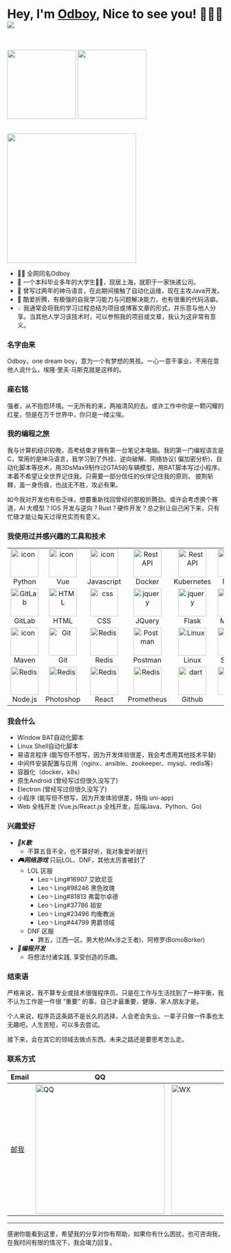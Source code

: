 # Hey, I'm <a href="https://blog.odboy.cn" target="_blank">Odboy</a>, Nice to see you! 👋👋👋 <img src="https://hits.seeyoufarm.com/api/count/incr/badge.svg?url=https://github.com/odboy-tianjun/">

<br>
<p>
    <img height="160" src="https://github-readme-stats.vercel.app/api?username=odboy-tianjun&show_icons=true&theme=dracula" />
    <img height="160" src="https://github-readme-stats.vercel.app/api/top-langs/?username=odboy-tianjun&show_icons=true&theme=dracula&layout=compact" />
</p>
<br>

<img height="300" src="https://github-readme-activity-graph.vercel.app/graph?username=odboy-tianjun&bg_color=ffffff&color=000000&line=04e61b&point=606266&area=true&hide_border=true" />
<br>

- 👨‍💻 全网同名Odboy
- 🧑 一个本科毕业多年的大学生🐂🐴，现居上海，就职于一家快递公司。
- 🐛 曾写过两年的神马语言，在此期间接触了自动化运维，现在主攻Java开发。
- 🤯 酷爱折腾，有极强的⾃我学习能⼒与问题解决能⼒，也有很重的代码洁癖。
- 💡 我通常会将我的学习过程总结为项目或博客文章的形式，并乐意与他人分享。当其他人学习该技术时，可以参照我的项目或文章，我认为这非常有意义。

### 名字由来

Odboy，one dream boy，意为一个有梦想的男孩。一心一意干事业，不用在意他人说什么，埃隆·里夫·马斯克就是这样的。

### 座右铭

强者，从不抱怨环境。一无所有的来，两袖清风的去。或许工作中你是一颗闪耀的红星，但是在万千世界中，你只是一缕尘埃。

### 我的编程之旅

我与计算机结识较晚，高考结束才拥有第一台笔记本电脑。我的第一门编程语言是C，常用的是神马语言，我学习到了外挂、逆向破解、网络协议(
偏加密分析)、自动化脚本等技术，用3DsMax9制作过GTA5的车辆模型，用BAT脚本写过小程序。本着不希望让全世界记住我，只需要一部分信任的伙伴记住我的原则，
披荆斩棘，虽一身伤痕，也战无不胜，攻必有果。

如今我对开发也有些乏味，想要重新找回曾经的那股折腾劲。或许会考虑换个赛道，AI 大模型？IOS
开发与逆向？Rust？硬件开发？总之别让自己闲下来，只有忙碌才能让每天过得充实而有意义。

### 我使用过并感兴趣的工具和技术
<table>
  <tr>
    <td align="center" width="96">
      <a href="#macropower-tech">
        <img src="https://skillicons.dev/icons?i=py&theme=light" alt="icon"
        width="65" height="65" />
      </a>
      <br>
      Python
    </td>
    <td align="center" width="96">
      <a href="#macropower-tech">
        <img src="https://skillicons.dev/icons?i=vue&theme=light" alt="icon"
        width="65" height="65" />
      </a>
      <br>
      Vue
    </td>
    <td align="center" width="96">
      <img src="https://skillicons.dev/icons?i=js" alt="icon"
      width="65" height="65" />
      <br>
      Javascript
    </td>
    <td align="center" width="96">
      <img src="https://skillicons.dev/icons?i=docker" width="65"
      height="65" alt="Rest API" />
      <br>
      Docker
    </td>
    <td align="center" width="96">
      <img src="https://skillicons.dev/icons?i=kubernetes" width="65"
      height="65" alt="Rest API" />
      <br>
      Kubernetes
    </td>
    <td align="center" width="96">
      <img src="https://skillicons.dev/icons?i=nginx" alt="icon"
      width="65" height="65" />
      <br>
      Nginx
    </td>
    <td align="center" width="96">
      <img src="https://skillicons.dev/icons?i=ansible" alt="icon"
      width="65" height="65" />
      <br>
      Ansible
    </td>
  </tr>
  <tr>
    <td align="center" width="96">
      <img src="https://skillicons.dev/icons?i=gitlab&theme=light" width="65" height="65"
      alt="GitLab" />
      <br>
      GitLab
    </td>
    <td align="center" width="96">
      <img src="https://skillicons.dev/icons?i=html" width="65" height="65"
      alt="HTML" />
      <br>
      HTML
    </td>
    <td align="center" width="96">
      <img src="https://skillicons.dev/icons?i=css" width="65" height="65" alt="css"
      />
      <br>
      CSS
    </td>
    <td align="center" width="96">
      <img src="https://skillicons.dev/icons?i=jquery" width="65" height="65"
      alt="jquery" />
      <br>
      JQuery
    </td>
    <td align="center" width="96">
      <img src="https://skillicons.dev/icons?i=flask&theme=light" width="65" height="65"
      alt="jquery" />
      <br>
      Flask
    </td>
    <td align="center" width="96">
      <img src="https://skillicons.dev/icons?i=mysql" width="65" height="65"
      alt="jquery" />
      <br>
      MySQL
    </td>
    <td align="center" width="96">
      <img src="https://skillicons.dev/icons?i=java&theme=light" width="65" height="65"
      alt="jquery" />
      <br>
      Java
    </td>
  </tr>
  <tr>
    <td align="center" width="96">
      <img src="https://skillicons.dev/icons?i=maven&theme=light" alt="icon"
      width="65" height="65" />
      <br>
      Maven
    </td>
    <td align="center" width="96">
      <img src="https://skillicons.dev/icons?i=git" width="65" height="65" alt="Git"
      />
      <br>
      Git
    </td>
    <td align="center" width="96">
      <img src="https://skillicons.dev/icons?i=redis" width="65" height="65"
      alt="Redis" />
      <br>
      Redis
    </td>
    <td align="center" width="96">
      <img src="https://skillicons.dev/icons?i=postman" width="65" height="65"
      alt="Postman" />
      <br>
      Postman
    </td>
    <td align="center" width="96">
      <img src="https://skillicons.dev/icons?i=linux&theme=light" width="65" height="65"
      alt="Linux" />
      <br>
      Linux
    </td>
    <td align="center" width="96">
      <img src="https://skillicons.dev/icons?i=sqlite" width="65"
      height="65" alt="dart" />
      <br>
      Sqlite3
    </td>
    <td align="center" width="96">
      <img src="https://skillicons.dev/icons?i=apollo" width="65"
      height="65" alt="dart" />
      <br>
      Apollo
    </td>
  </tr>
  <tr>
    <td align="center" width="96">
      <img src="https://skillicons.dev/icons?i=nodejs&theme=light" width="65" height="65"
      alt="Redis" />
      <br>
      Node.js
    </td>
    <td align="center" width="96">
      <img src="https://skillicons.dev/icons?i=ps" width="65" height="65"
      alt="Redis" />
      <br>
      Photoshop
    </td>
    <td align="center" width="96">
      <img src="https://skillicons.dev/icons?i=react" width="65" height="65"
      alt="Redis" />
      <br>
      React
    </td>
    <td align="center" width="96">
      <img src="https://skillicons.dev/icons?i=prometheus" width="65" height="65"
      alt="Redis" />
      <br>
      Prometheus
    </td>
    <td align="center" width="96">
      <img src="https://skillicons.dev/icons?i=github&theme=light" width="65"
      height="65" alt="dart" />
      <br>
      Github
    </td>
    <td align="center" width="96">
      <img src="https://skillicons.dev/icons?i=go" width="65"
      height="65" alt="dart" />
      <br>
      Go
    </td>
    <td align="center" width="96">
      <img src="https://skillicons.dev/icons?i=idea" width="65"
      height="65" alt="dart" />
      <br>
      IDEA
    </td>
  </tr>
</table>

### 我会什么

- Window BAT自动化脚本
- Linux Shell自动化脚本
- 易语言程序 (能写但不想写，因为开发体验很差，我会考虑用其他技术平替)
- 中间件安装配置与应用（nginx、ansible、zookeeper、mysql、redis等）
- 容器化（docker、k8s）
- 原生Android (曾经写过但很久没写了)
- Electron (曾经写过但很久没写了)
- 小程序 (能写但不想写，因为开发体验很差，特指 uni-app)
- Web 全栈开发 (Vue.js/React.js 全栈开发，后端Java、Python、Go)

### 兴趣爱好

- ***🎤K歌***
    - 不算五音不全，也不算好听，我对象爱听就行
- ***🎮网络游戏***  只玩LOL、DNF，其他太厉害被封了
    - LOL 区服
        - Leo丶Ling#16907 艾欧尼亚
        - Leo丶Ling#98246 黑色玫瑰
        - Leo丶Ling#81813 弗雷尔卓德
        - Leo丶Ling#37786 祖安
        - Leo丶Ling#23496 均衡教派
        - Leo丶Ling#44799 男爵领域
    - DNF 区服
        - 跨五，江西一区。男大枪(Mx涉之王者)、阿修罗(BomoBorker)
- ***🤖编程开发***
    - 将想法付诸实践, 享受创造的乐趣。

### 结束语

严格来说，我不算专业或技术很强程序员。只是在工作与生活找到了一种平衡，我不认为工作是一件很 “重要” 的事，自己才最重要，健康、家人朋友才是。

个人来说，程序员这条路不是长久的选择，人会老会失业。一辈子只做一件事也太无趣吧，人生苦短，可以多去尝试。

接下来，会在其它的领域去做点东西。未来之路还是要思考怎么走。

### 联系方式

| Email                                                    | QQ                                                                                         | WX                                                                                         |
|----------------------------------------------------------|--------------------------------------------------------------------------------------------|--------------------------------------------------------------------------------------------|
| <a href="mailto:tianjun@odboy.cn" target="_blank">邮我</a> | <img alt="QQ" height="300" src="https://oss.odboy.cn/blog/files/qq_code.png" width="300"/> | <img alt="WX" height="300" src="https://oss.odboy.cn/blog/files/wx_code.png" width="300"/> |

---
感谢你能看到这里，希望我的分享对你有帮助，如果你有什么困扰，也可咨询我，在我时间有限的情况下，我会竭力回复。
